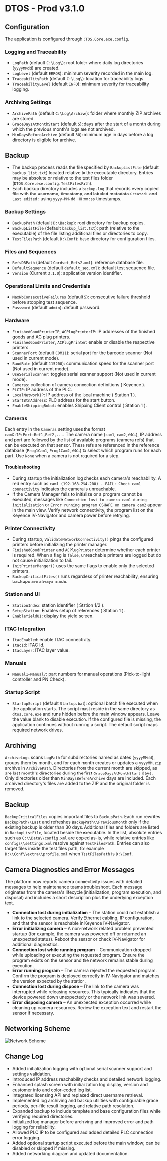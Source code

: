 # DTOS - Prod v3.1.0

## Configuration
The application is configured through `DTOS.Core.exe.config`.

### Logging and Traceability
- `LogPath` (default `C:\Log\`): root folder where daily log directories (`yyyyMMdd`) are created.
- `LogLevel` (default `ERROR`): minimum severity recorded in the main log.
- `TraceabilityPath` (default `C:\Log\`): location for traceability logs.
- `TraceabilityLevel` (default `INFO`): minimum severity for traceability logging.

### Archiving Settings
- `ArchivePath` (default `C:\Log\Archive`): folder where monthly ZIP archives are stored.
- `GraceDaysAtMonthStart` (default `5`): days after the start of a month during which the previous month's logs are not archived.
- `MinDaysBeforeArchive` (default `30`): minimum age in days before a log directory is eligible for archive.

## Backup

- The backup process reads the file specified by `BackupListFile` (default `backup_list.txt`) located relative to the executable directory. Entries may be absolute or relative to the test files folder (`DTOS.Core.exe.config.TestFilesPath`).
- Each backup directory includes a `backup.log` that records every copied file with the username, timestamp, and labeled metadata `Created:` and `Last edited:` using `yyyy-MM-dd HH:mm:ss` timestamps.

### Backup Settings
- `BackupPath` (default `D:\Backup`): root directory for backup copies.
- `BackupListFile` (default `backup_list.txt`): path (relative to the executable) of the file listing additional files or directories to copy.
- `TestFilesPath` (default `D:\Conf`): base directory for configuration files.

### Files and Sequences
- `RefsDBPath` (default `Cordset_Refs2.xml`): reference database file.
- `DefaultSequence` (default `default_seq.xml`): default test sequence file.
- `Version` (Current `3.1.0`): application version identifier.

### Operational Limits and Credentials
- `MaxNbConsecutiveFailures` (default `5`): consecutive failure threshold before stopping test sequence.
- `Password` (default `admin`): default password.

### Hardware
- `FinishedGoodPrinterIP`, `ACPlugPrinterIP`: IP addresses of the finished goods and AC plug printers.
- `FinishedGoodPrinter`, `ACPlugPrinter`: enable or disable the respective printers.
- `ScannerPort` (default `COM11`): serial port for the barcode scanner (Not used in current mode).
- `BaudRate` (default `115200`): communication speed for the scanner port (Not used in current mode).
- `UseSerialScanner`: toggles serial scanner support (Not used in current mode).
- `Cameras`: collection of camera connection definitions ( Keyence ).
- `PLCIP`: IP address of the PLC.
- `LocalNetworkIP`: IP address of the local machine ( Station 1 ).
- `StartBtnAddress`: PLC address for the start button.
- `EnableShippingRobot`: enables Shipping Client control ( Station 1 ).
### Cameras
Each entry in the `Cameras` setting uses the format `camX:IP:Port:Ref1,Ref2,...`. The camera name (`cam1`, `cam2`, etc.), IP address and port are followed by the list of available programs (camera refs) that can be executed on that sensor. These refs are referenced in the reference database (`Prog1Cam1`, `Prog1Cam2`, etc.) to select which program runs for each part. Use `None` when a camera is not required for a step.

#### Troubleshooting
- During startup the initialization log checks each camera's reachability. A red entry such as `cam1 (192.168.254.200) - FAIL: Check cam1 connectivity` indicates the camera is unreachable.
- If the Camera Manager fails to initialize or a program cannot be executed, messages like `Connection lost to camera cam1 during initialization` or `Error running program OSHAPE on camera cam2` appear in the main view. Verify network connectivity, the program list on the Keyence IV-Navigator and camera power before retrying.
### Printer Connectivity
- During startup, `ValidateNetworkConnectivity()` pings the configured printers before initializing the printer manager.
- `FinishedGoodPrinter` and `ACPlugPrinter` determine whether each printer is required. When a flag is `false`, unreachable printers are logged but do not cause initialization to fail.
- `InitPrinterManger()` uses the same flags to enable only the selected printers.
- `BackupCriticalFiles()` runs regardless of printer reachability, ensuring backups are always made.

### Station and UI
- `StationIndex`: station identifier ( Station 1/2 ).
- `SetupStation`: Enables setup of references ( Station 1 ).
- `EnableYieldUI`: display the yield screen.

### ITAC Integration
- `ItacEnabled`: enable ITAC connectivity.
- `ItacId`: ITAC Id.
- `ItacLayer`: ITAC layer value.

### Manuals
- `Manual1`–`Manual7`: part numbers for manual operations (Pick-to-light controller and PN Check).

### Startup Script
- `StartupScript` (default `Startup.bat`): optional batch file executed when the application starts. The script must reside in the same directory as `dtos.core.exe` and runs hidden before the main window appears. Leave the value blank to disable execution. If the configured file is missing, the application continues without running a script. The default script maps required network drives.

## Archiving
`ArchiveLogs` scans `LogPath` for subdirectories named as dates (`yyyyMMdd`), groups them by month, and for each month creates or updates a `yyyyMM.zip` archive in `ArchivePath`. Directories from the current month are skipped, as are last month's directories during the first `GraceDaysAtMonthStart` days. Only directories older than `MinDaysBeforeArchive` days are included. Each archived directory's files are added to the ZIP and the original folder is removed.

## Backup
`BackupCriticalFiles` copies important files to `BackupPath`. Each run rewrites `BackupPath\\Last` and refreshes `BackupPath\\PreviousMonth` only if the existing backup is older than 30 days. Additional files and folders are listed in `BackupListFile`, located beside the executable. In the list, absolute entries such as `C:\\Data\\config.xml` are copied as-is, while relative entries like `configs\\settings.xml` resolve against `TestFilesPath`. Entries can also target files inside the test files path, for example `D:\\Conf\\extra\\profile.xml` when `TestFilesPath` is `D:\Conf`.

## Camera Diagnostics and Error Messages
The platform now reports camera connectivity issues with detailed messages to help maintenance teams troubleshoot. Each message originates from the camera's lifecycle (initialization, program execution, and disposal) and includes a short description plus the underlying exception text.

- **Connection lost during initialization** – The station could not establish a link to the selected camera. Verify Ethernet cabling, IP configuration, and that the sensor is reachable in Keyence IV‑Navigator.
- **Error initializing camera** – A non‑network related problem prevented startup (for example, the camera was powered off or returned an unexpected status). Reboot the sensor or check IV‑Navigator for additional diagnostics.
- **Connection lost while running program** – Communication dropped while uploading or executing the requested program. Ensure the program exists on the sensor and the network remains stable during execution.
- **Error running program** – The camera rejected the requested program. Confirm the program is deployed correctly in IV‑Navigator and matches the version expected by the station.
- **Connection lost during dispose** – The link to the camera was interrupted while releasing resources. This typically indicates that the device powered down unexpectedly or the network link was severed.
- **Error disposing camera** – An unexpected exception occurred while cleaning up camera resources. Review the exception text and restart the sensor if necessary.

## Networking Scheme
![Network Scheme](https://github.com/ramonium/DTOS-Help/blob/main/Network%20Diagram.png)

## Change Log
- Added initialization logging with optional serial scanner support and settings validation.
- Introduced IP address reachability checks and detailed network logging.
- Enhanced splash screen with initialization log display, version and customer info and color-coded log list.
- Integrated licensing API and replaced direct username retrieval.
- Implemented log archiving and backup utilities with configurable grace periods, per-file result logging, and relative path resolution.
- Expanded backup to include template and base configuration files while verifying required directories.
- Initialized log manager before archiving and improved error and path logging for reliability.
- Allowed PLC IP to be configured and added detailed PLC connection error logging.
- Added optional startup script executed before the main window; can be disabled or skipped if missing.
- Added networking diagram and updated documentation.
